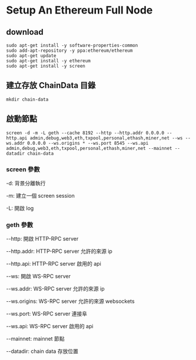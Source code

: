 # Setup An Ethereum Full Node

## download

```
sudo apt-get install -y software-properties-common
sudo add-apt-repository -y ppa:ethereum/ethereum
sudo apt-get update
sudo apt-get install -y ethereum
sudo apt-get install -y screen
```
## 建立存放 ChainData 目錄

```
mkdir chain-data
```

## 啟動節點

```
screen -d -m -L geth --cache 8192 --http --http.addr 0.0.0.0 --http.api admin,debug,web3,eth,txpool,personal,ethash,miner,net --ws --ws.addr 0.0.0.0 --ws.origins * --ws.port 8545 --ws.api admin,debug,web3,eth,txpool,personal,ethash,miner,net --mainnet --datadir chain-data
```

### screen 參數

-d: 背景分離執行

-m: 建立一個 screen session

-L: 開啟 log

### geth 參數

--http: 開啟 HTTP-RPC server

--http.addr: HTTP-RPC server 允許的來源 ip

--http.api: HTTP-RPC server 啟用的 api

--ws: 開啟 WS-RPC server

--ws.addr: WS-RPC server 允許的來源 ip

--ws.origins: WS-RPC server 允許的來源 websockets

--ws.port: WS-RPC server 連接阜

--ws.api: WS-RPC server 啟用的 api

--mainnet: mainnet 節點

--datadir: chain data 存放位置
